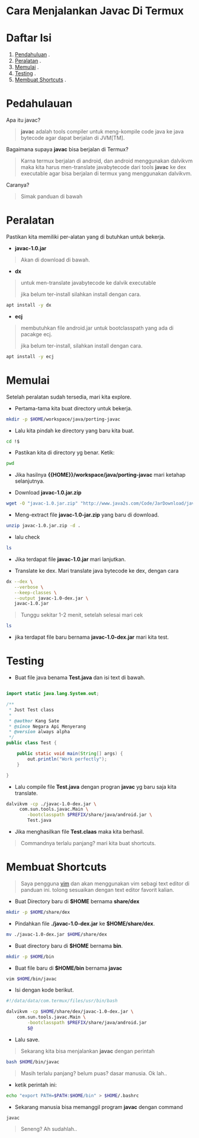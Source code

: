Cara Menjalankan Javac Di Termux
=================================

# Daftar Isi
1. [Pendahuluan](#pendahuluan) .
2. [Peralatan](#peralatan) .
3. [Memulai](#memulai) .
4. [Testing](#testing) .
5. [Membuat Shortcuts](#membuat-shortcuts) .


# Pedahulauan
Apa itu javac?
> **javac** adalah tools compiler untuk meng-kompile code java ke java bytecode agar dapat berjalan di JVM[TM].

Bagaimana supaya **javac** bisa berjalan di Termux?
> Karna termux berjalan di android,
> dan android menggunakan dalvikvm maka kita harus men-translate
> javabytecode dari tools **javac** ke dex executable agar bisa
> berjalan di termux yang menggunakan dalvikvm.

Caranya?
> Simak panduan di bawah


# Peralatan
Pastikan kita memiliki per-alatan yang di butuhkan untuk bekerja.
* **javac-1.0.jar**
> Akan di download di bawah.

* **dx**
> untuk men-translate javabytecode ke dalvik executable
>
> jika belum ter-install silahkan install dengan cara.

```bash
apt install -y dx

```

* **ecj** 
> membutuhkan file android.jar untuk bootclasspath yang ada di pacakge ecj.
>
> jika belum ter-install, silahkan install dengan cara.

```bash
apt install -y ecj
```


# Memulai
Setelah peralatan sudah tersedia, mari kita explore.
* Pertama-tama kita buat directory untuk bekerja.

```bash
mkdir -p $HOME/workspace/java/porting-javac
```

* Lalu kita pindah ke directory yang baru kita buat.

```bash
cd !$
```
* Pastikan kita di directory yg benar.
Ketik:

```bash 
pwd
```

* Jika hasilnya **{{HOME}}/workspace/java/porting-javac** mari ketahap selanjutnya.

* Download **javac-1.0.jar.zip**

```bash
wget -O "javac-1.0.jar.zip" "http://www.java2s.com/Code/JarDownload/javac/javac-1.0.jar.zip"
```

* Meng-extract file **javac-1.0-jar.zip** yang baru di download.

```bash
unzip javac-1.0.jar.zip -d .
```

* lalu check

```bash
ls
```
* Jika terdapat file **javac-1.0.jar** mari lanjutkan.


* Translate ke dex.
Mari translate java bytecode ke dex, dengan cara 

```bash
dx --dex \
   --verbose \
   --keep-classes \
   --output javac-1.0-dex.jar \
   javac-1.0.jar
```

> Tunggu sekitar 1-2 menit, setelah selesai mari cek

```bash
ls
```
* jika terdapat file baru bernama **javac-1.0-dex.jar** mari kita test.


# Testing
* Buat file java benama **Test.java** dan isi text di bawah.

```java

import static java.lang.System.out;

/**
 * Just Test class
 *
 * @author Kang Sate
 * @since Negara Api Menyerang
 * @version always alpha
 */
public class Test {

	public static void main(String[] args) {
		out.println("Work perfectly");
	}

}
```


* Lalu compile file **Test.java** dengan progran **javac** yg baru saja kita translate.

```bash
dalvikvm -cp ./javac-1.0-dex.jar \
	 com.sun.tools.javac.Main \
	 	-bootclasspath $PREFIX/share/java/android.jar \
		Test.java
```

* Jika menghasilkan file **Test.claas** maka kita berhasil.

> Commandnya terlalu panjang? mari kita buat shortcuts.


# Membuat Shortcuts
> Saya pengguna [vim](http://vim.org) dan akan menggunakan vim
> sebagi text editor di panduan ini. tolong sesuaikan dengan
> text editor favorit kalian.

* Buat Directory baru di **$HOME** bernama **share/dex**

```bash
mkdir -p $HOME/share/dex
```

* Pindahkan file **./javac-1.0-dex.jar** ke **$HOME/share/dex**.

```bash
mv ./javac-1.0-dex.jar $HOME/share/dex
```

* Buat directory baru di **$HOME** bernama **bin**.

```bash
mkdir -p $HOME/bin
```

* Buat file baru di **$HOME/bin** bernama **javac**

```bash
vim $HOME/bin/javac
```

* Isi dengan kode berikut.

```bash
#!/data/data/com.termux/files/usr/bin/bash

dalvikvm -cp $HOME/share/dex/javac-1.0-dex.jar \
	com.sun.tools.javac.Main \
		-bootclasspath $PREFIX/share/java/android.jar
		$@
```

* Lalu save.
> Sekarang kita bisa menjalankan **javac** dengan perintah 

```bash
bash $HOME/bin/javac
```

> Masih terlalu panjang? belum puas? dasar manusia.
> Ok lah..

* ketik perintah ini:
```bash
echo "export PATH=$PATH:$HOME/bin" > $HOME/.bashrc
```

* Sekarang manusia bisa memanggil program **javac** dengan command

```bash
javac
```
> Seneng? Ah sudahlah..





